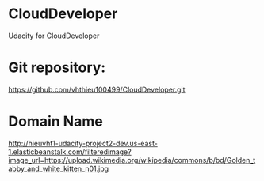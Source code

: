 # CloudDeveloper
Udacity for CloudDeveloper
# Git repository:
https://github.com/vhthieu100499/CloudDeveloper.git
# Domain Name
http://hieuvht1-udacity-project2-dev.us-east-1.elasticbeanstalk.com/filteredimage?image_url=https://upload.wikimedia.org/wikipedia/commons/b/bd/Golden_tabby_and_white_kitten_n01.jpg

